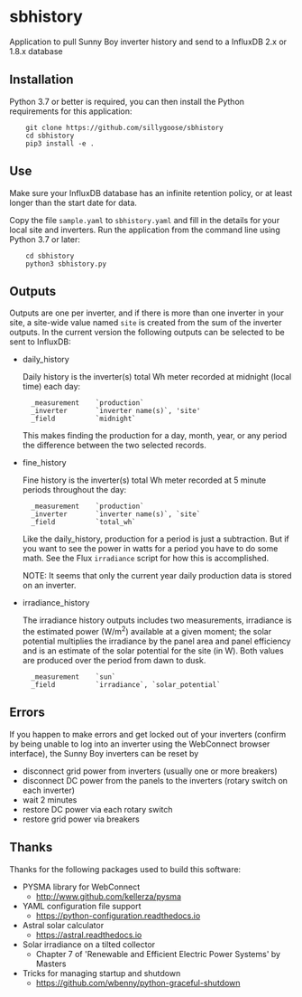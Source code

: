 # sbhistory
Application to pull Sunny Boy inverter history and send to a InfluxDB 2.x or 1.8.x database

## Installation
Python 3.7 or better is required, you can then install the Python requirements for this application:
```
    git clone https://github.com/sillygoose/sbhistory
    cd sbhistory
    pip3 install -e .
```

## Use
Make sure your InfluxDB database has an infinite retention policy, or at least longer than the start date for data.

Copy the file `sample.yaml` to `sbhistory.yaml` and fill in the details for your local site and inverters.  Run the application from the command line using Python 3.7 or later:

```
    cd sbhistory
    python3 sbhistory.py
```

## Outputs
Outputs are one per inverter, and if there is more than one inverter in your site, a site-wide value named `site` is created from the sum of the inverter outputs.  In the current version the following outputs can be selected to be sent to InfluxDB:
- daily_history

    Daily history is the inverter(s) total Wh meter recorded at midnight (local time) each day:

        _measurement    `production`
        _inverter       `inverter name(s)`, 'site'
        _field          `midnight`

    This makes finding the production for a day, month, year, or any period the difference between the two selected records.

- fine_history

    Fine history is the inverter(s) total Wh meter recorded at 5 minute periods throughout the day:

        _measurement    `production`
        _inverter       `inverter name(s)`, `site`
        _field          `total_wh`

    Like the daily_history, production for a period is just a subtraction. But if you want to see the power in watts for a period you have to do some math. See the Flux `irradiance` script for how this is accomplished.

    NOTE: It seems that only the current year daily production data is stored on an inverter.

- irradiance_history

    The irradiance history outputs includes two measurements, irradiance is the estimated power (W/m<sup>2</sup>) available at a given moment; the solar potential multiplies the irradiance by the panel area and panel efficiency and is an estimate of the solar potential for the site (in W).  Both values are produced over the period from dawn to dusk.

        _measurement    `sun`
        _field          `irradiance`, `solar_potential`


## Errors
If you happen to make errors and get locked out of your inverters (confirm by being unable to log into an inverter using the WebConnect browser interface), the Sunny Boy inverters can be reset by

- disconnect grid power from inverters (usually one or more breakers)
- disconnect DC power from the panels to the inverters (rotary switch on each inverter)
- wait 2 minutes
- restore DC power via each rotary switch
- restore grid power via breakers

## Thanks
Thanks for the following packages used to build this software:
- PYSMA library for WebConnect
    - http://www.github.com/kellerza/pysma
- YAML configuration file support
    - https://python-configuration.readthedocs.io
- Astral solar calculator
    - https://astral.readthedocs.io
- Solar irradiance on a tilted collector
    - Chapter 7 of 'Renewable and Efficient Electric Power Systems' by Masters
- Tricks for managing startup and shutdown
    - https://github.com/wbenny/python-graceful-shutdown


